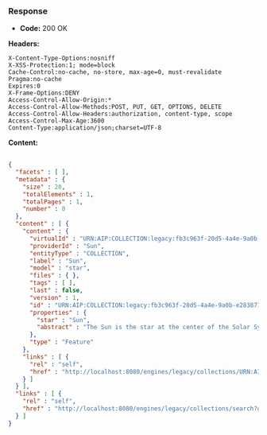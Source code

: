 ### Response

* **Code:** 200 OK

**Headers:**

`X-Content-Type-Options:nosniff`  
`X-XSS-Protection:1; mode=block`  
`Cache-Control:no-cache, no-store, max-age=0, must-revalidate`  
`Pragma:no-cache`  
`Expires:0`  
`X-Frame-Options:DENY`  
`Access-Control-Allow-Origin:*`  
`Access-Control-Allow-Methods:POST, PUT, GET, OPTIONS, DELETE`  
`Access-Control-Allow-Headers:authorization, content-type, scope`  
`Access-Control-Max-Age:3600`  
`Content-Type:application/json;charset=UTF-8`  

**Content:**

```json
    
{
  "facets" : [ ],
  "metadata" : {
    "size" : 20,
    "totalElements" : 1,
    "totalPages" : 1,
    "number" : 0
  },
  "content" : [ {
    "content" : {
      "virtualId" : "URN:AIP:COLLECTION:legacy:fb3c963f-20d5-4a4e-9a0b-e283877c802f:LAST",
      "providerId" : "Sun",
      "entityType" : "COLLECTION",
      "label" : "Sun",
      "model" : "star",
      "files" : { },
      "tags" : [ ],
      "last" : false,
      "version" : 1,
      "id" : "URN:AIP:COLLECTION:legacy:fb3c963f-20d5-4a4e-9a0b-e283877c802f:V1",
      "properties" : {
        "star" : "Sun",
        "abstract" : "The Sun is the star at the center of the Solar System."
      },
      "type" : "Feature"
    },
    "links" : [ {
      "rel" : "self",
      "href" : "http://localhost:8080/engines/legacy/collections/URN:AIP:COLLECTION:legacy:fb3c963f-20d5-4a4e-9a0b-e283877c802f:V1"
    } ]
  } ],
  "links" : [ {
    "rel" : "self",
    "href" : "http://localhost:8080/engines/legacy/collections/search?q=properties.star:Sun&page=0&size=20"
  } ]
}
```
